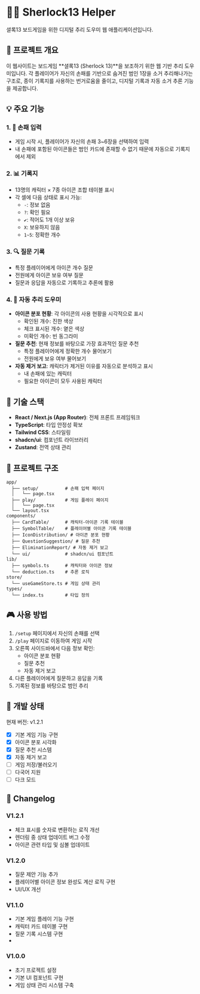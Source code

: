 # 🕵️‍♂️ Sherlock13 Helper

셜록13 보드게임을 위한 디지털 추리 도우미 웹 애플리케이션입니다.

## 📘 프로젝트 개요

이 웹사이트는 보드게임 **셜록13 (Sherlock 13)**을 보조하기 위한 웹 기반 추리 도우미입니다. 각 플레이어가 자신의 손패를 기반으로 숨겨진 범인 1장을 소거 추리해나가는 구조로, 종이 기록지를 사용하는 번거로움을 줄이고, 디지털 기록과 자동 소거 추론 기능을 제공합니다.

## 💡 주요 기능

### 1. 🧾 손패 입력

- 게임 시작 시, 플레이어가 자신의 손패 3~6장을 선택하여 입력
- 내 손패에 포함된 아이콘들은 범인 카드에 존재할 수 없기 때문에 자동으로 기록지에서 제외

### 2. 📊 기록지

- 13명의 캐릭터 × 7종 아이콘 조합 테이블 표시
- 각 셀에 다음 상태로 표시 가능:
  - `-`: 정보 없음
  - `?`: 확인 필요
  - `✔`: 적어도 1개 이상 보유
  - `X`: 보유하지 않음
  - `1~5`: 정확한 개수

### 3. 🔍 질문 기록

- 특정 플레이어에게 아이콘 개수 질문
- 전원에게 아이콘 보유 여부 질문
- 질문과 응답을 자동으로 기록하고 추론에 활용

### 4. 🤖 자동 추리 도우미

- **아이콘 분포 현황**: 각 아이콘의 사용 현황을 시각적으로 표시
  - 확인된 개수: 진한 색상
  - 체크 표시된 개수: 옅은 색상
  - 미확인 개수: 빈 동그라미
- **질문 추천**: 현재 정보를 바탕으로 가장 효과적인 질문 추천
  - 특정 플레이어에게 정확한 개수 물어보기
  - 전원에게 보유 여부 물어보기
- **자동 제거 보고**: 캐릭터가 제거된 이유를 자동으로 분석하고 표시
  - 내 손패에 있는 캐릭터
  - 필요한 아이콘이 모두 사용된 캐릭터

## 🧱 기술 스택

- **React / Next.js (App Router)**: 전체 프론트 프레임워크
- **TypeScript**: 타입 안정성 확보
- **Tailwind CSS**: 스타일링
- **shadcn/ui**: 컴포넌트 라이브러리
- **Zustand**: 전역 상태 관리

## 📁 프로젝트 구조

```
app/
  ├── setup/          # 손패 입력 페이지
  │   └── page.tsx
  ├── play/           # 게임 플레이 페이지
  │   └── page.tsx
  └── layout.tsx
components/
  ├── CardTable/      # 캐릭터-아이콘 기록 테이블
  ├── SymbolTable/    # 플레이어별 아이콘 기록 테이블
  ├── IconDistribution/ # 아이콘 분포 현황
  ├── QuestionSuggestion/ # 질문 추천
  ├── EliminationReport/ # 자동 제거 보고
  └── ui/             # shadcn/ui 컴포넌트
lib/
  ├── symbols.ts      # 캐릭터와 아이콘 정보
  └── deduction.ts    # 추론 로직
store/
  └── useGameStore.ts # 게임 상태 관리
types/
  └── index.ts        # 타입 정의
```

## 🎮 사용 방법

1. `/setup` 페이지에서 자신의 손패를 선택
2. `/play` 페이지로 이동하여 게임 시작
3. 오른쪽 사이드바에서 다음 정보 확인:
   - 아이콘 분포 현황
   - 질문 추천
   - 자동 제거 보고
4. 다른 플레이어에게 질문하고 응답을 기록
5. 기록된 정보를 바탕으로 범인 추리

## 🔄 개발 상태

현재 버전: v1.2.1

- [x] 기본 게임 기능 구현
- [x] 아이콘 분포 시각화
- [x] 질문 추천 시스템
- [x] 자동 제거 보고
- [ ] 게임 저장/불러오기
- [ ] 다국어 지원
- [ ] 다크 모드

## 📝 Changelog

### V1.2.1
- 체크 표시를 숫자로 변환하는 로직 개선
- 렌더링 중 상태 업데이트 버그 수정
- 아이콘 관련 타입 및 심볼 업데이트

### V1.2.0
- 질문 제안 기능 추가
- 플레이어별 아이콘 정보 완성도 계산 로직 구현
- UI/UX 개선

### V1.1.0
- 기본 게임 플레이 기능 구현
- 캐릭터 카드 테이블 구현
- 질문 기록 시스템 구현
- 

### V1.0.0
- 초기 프로젝트 설정
- 기본 UI 컴포넌트 구현
- 게임 상태 관리 시스템 구축
